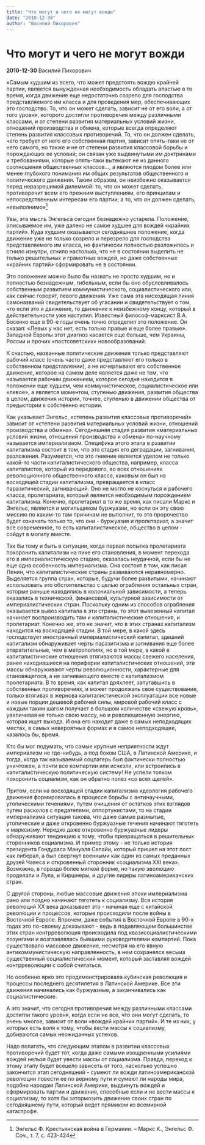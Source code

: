 ```yaml
---
title: "Что могут и чего не могут вожди"
date: "2010-12-30"
author: "Василий Пихорович"
---
```


# Что могут и чего не могут вожди

**2010-12-30** Василий Пихорович

«Самым худшим из всего, что может предстоять вождю крайней партии, является вынужденная необходимость обладать властью в то время, когда движение еще недостаточно созрело для господства представляемого им класса и для проведения мер, обеспечивающих это господство. То, что он может сделать, зависит не от его воли, а от того уровня, которого достигли противоречия между различными классами, и от степени развития материальных условий жизни, отношений производства и обмена, которые всегда определяют степень развития классовых противоречий. То, что он должен сделать, чего требует от него его собственная партия, зависит опять-таки не от него самого, но также и не от степени развития классовой борьбы и порождающих ее условий; он связан уже выдвинутыми им доктринами и требованиями, которые опять-таки вытекают не из данного соотношения общественных классов..., а являются плодом более или менее глубокого понимания им общих результатов общественного и политического движения. Таким образом, он неизбежно оказывается перед неразрешимой дилеммой: то, что он может сделать, противоречит всем его прежним выступлениям, его принципам и непосредственным интересам его партии; а то, что он должен сделать, невыполнимо»[^1]

Увы, эта мысль Энгельса сегодня безнадежно устарела. Положение, описываемое им, уже далеко не самое худшее для вождей «крайних партий». Куда худшим оказывается сегодняшнее положение, когда движение уже не только созрело и перезрело для господства представляемого им класса, но фактически полностью разложилось и сгнило изнутри, сгнило настолько, что не в состоянии выделить не только решительных и грамотных вождей, но даже собственных «крайних партий» сформировать не в состоянии.

Это положение можно было бы назвать не просто худшим, но и полностью безнадежным, гибельным, если бы оно обусловливалось собственным развитием коммунистического, социалистического или, как сейчас говорят, левого движения. Уже сама эта нисходящая линия самоназваний свидетельствует об угасании и свидетельствует о том, что если это и движение, то движение к неизбежному концу, который в действительности уже наступил. Известный философ-марксист В.А. Босенко еще в 90-е годы очень точно определил это положение. Он сказал: «Левых у нас нет, есть только правые и еще более правые». Западной Европы этот диагноз касается еще больше, чем Украины, России и прочих «постсоветских» новообразований.

К счастью, названные политические движения только представляют рабочий класс (очень часто даже представляют его только в собственном представлении), а не исчерпывают его собственное движение, которое на самом деле является даже не тем, что называется рабочим движением, которое сегодня находится в положении еще худшем, чем коммунистическое, социалистическое или «левое», а является моментом, ступенью движения, развития общества в целом, движения истории, точнее, ступенью в движении общества от предыстории к собственно истории.

Как указывает Энгельс, «степень развития классовых противоречий» зависит от «степени развития материальных условий жизни, отношений производства и обмена». Сегодняшняя стадия развития «материальных условий жизни, отношений производства и обмена» по-научному называется империализмом. Специфика этого этапа в развитии капитализма состоит в том, что это стадия его деградации, загнивания, разложения. Разумеется, что это гниение является уделом не только какой-то части капиталистического общества, например, класса капиталистов, который из передового, во всех отношениях революционного общественного класса, каковым он был на восходящей стадии капитализма, превращается в класс паразитический, загнивающий. Оно не могло не коснуться и рабочего класса, пролетариата, который является необходимым порождением капитализма. Конечно, пролетариат в то же время, как писали Маркс и Энгельс, является и могильщиком буржуазии, но если он эту свою миссию по каким-то там причинам не выполнит, то это пророчество будет означать только то, что они - буржуазия и пролетариат, а значит все современное, то есть капиталистическое, общество в целом - сойдут в могилу вместе.

Так бы тому и быть в ситуации, когда первая попытка пролетариата похоронить капитализм на пике его становления, в момент перехода его в империалистическую стадию, оказалась неудачной, если бы не еще одна особенность империализма. Она состоит в том, как писал Ленин, что капиталистические страны развиваются неравномерно. Выделяется группа стран, которые, будучи более развитыми, начинают использовать это обстоятельство с целью ограбления остальных стран, которые раньше находились в колониальной зависимости, а теперь оказались в технической, финансовой, культурной зависимости от империалистических стран. Поскольку одним из способов ограбления оказывается вывоз капитала в эти страны, то этот вывезенный капитал начинает воспроизводить там и капиталистические отношения, и пролетариат. Конечно же, это не значит, что в этих странах капитализм находится на восходящей стадии. В той мере, в какой здесь господствует иностранный империалистический капитал, здешний капитализм обнаруживает черты паразитизма и загнивания еще более отвратительные, чем в метрополиях, но в той мере, в какой в капиталистические отношения втягиваются массы свежего населения, ранее находившиеся на периферии капиталистических отношений, эти массы обнаруживают черты революционности, характерные для становящегося, а не загнивающего вместе с капитализмом пролетариата. В то время, как капитал дряхлеет, запутавшись в собственных противоречиях, и может продолжать свое существование, только втягивая в жернова капиталистической эксплуатации все новые и новые порции дешевой рабочей силы, мировой рабочий класс с каждым таким шагом получает в большом количестве «свежую кровь», увеличивая не только свою массу, но и революционную энергию, которая ищет выхода. И она его находит даже в самых неподходящих местах, в самых невероятных формах и в самое неподходящее, казалось бы, время.

Кто бы мог подумать, что самые крупные неприятности ждут империализм не где-нибудь, а под боком США, в Латинской Америке, и тогда, когда так называемый соцлагерь был фактически полностью уничтожен, а почти все компартии или исчезли, или встроились в капиталистическую политическую систему! Не успели толком похоронить социализм, как он обратно полез «со всех щелей».

Притом, если на восходящей стадии капитализма идеология рабочего движения формировалась в процессе борьбы с антинаучными, утопическими течениями, путем очищения от остатков этих взглядов путем расколов с предателями, оппортунистами, то на стадии империализма ситуация такова, что даже самые размытые, утопические и даже откровенно буржуазные течения начинают тяготеть к марксизму. Нередко даже откровенно буржуазные лидеры обнаруживают тенденцию к тому, чтобы превращаться в решительных сторонников социализма. И пример этому - не только история президента Гондураса Мануэля Селайи, который пришел на этот пост как либерал, а был свергнут военными как один из самых преданных друзей Чавеса и откровенный сторонник «социализма ХХІ века». Возможно, в гораздо более мягкой форме, но такую эволюцию проделали и Лула, и Киршнеры, и другие лидеры латиноамериканских стран.

С другой стороны, любые массовые движения эпохи империализма рано или поздно начинают тяготеть к социализму. Вся история революций ХХ века доказывает это - начиная еще с китайской революции и процессов, которые происходили после войны в Восточной Европе. Впрочем, даже события в Восточной Европе в 90-х годах это по-своему доказывают - ведь в подавляющем большинстве этих стран контрреволюция происходила под квазисоциалистическими лозунгами и возглавлялась бывшими руководителями компартий. Пока существовало массовое движение, несмотря на его явную антикоммунистическую направленность, в нем сохранялся весьма существенный социалистический момент, который заставлял вождей контрреволюции с собой считаться.

Но особенно ярко это продемонстрировала кубинская революция и процессы последнего десятилетия в Латинской Америке. Все эти движения начинались как буржуазные, а заканчивались как социалистические.

А это значит, что сегодня противоречия между различными классами достигли такого уровня, когда если не все, что они могут сделать, то очень многое, зависит от воли «вождей крайних партий». И те из них, у которых есть воля к тому, чтобы вести массы к социализму, добиваются самых неожиданных успехов.

Надо полагать, что следующим этапом в развитии классовых противоречий будет тот, когда даже самыми изощренными усилиями вождей нельзя будет увести массы от социализма. Правда, переход к этому этапу будет всецело зависеть от того, насколько успешно закончится этап сегодняшний - сумеют ли вожди латиноамериканской революции повести ее по верному пути и сумеют ли народы мира, подобно народам Латинской Америки, выдвинуть вождей и сформировать партии и движения, способные если и не вести массы к социализму, то хотя бы затормозить движение своих стран по сегодняшнему пути, который ведет прямиком ко всемирной катастрофе.

[^1]: Энгельс Ф. Крестьянская война в Германии. – Маркс К., Энгельс Ф. Соч., т. 7, с. 423-424